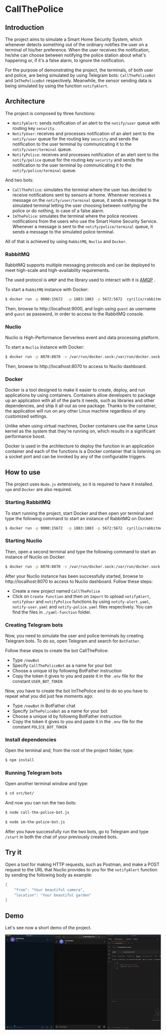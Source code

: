 # CallThePolice

## Introduction

The project aims to simulate a Smart Home Security System, which whenever detects something out of the ordinary notifies the user on a terminal of his/her preference. When the user receives the notification, he/she can choose between notifying the police station about what's happening or, if it's a false alarm, to ignore the notification.

For the purpose of demonstrating the project, the terminals, of both user and police, are being simulated by using Telegram bots: `CallThePoliceBot` and `ImThePoliceBot` respectively. Meanwhile, the sensor sending data is being simulated by using the function `notifyAlert`.

## Architecture

The project is composed by three functions:

- `NotifyAlert`: sends notification of an alert to the `notify/user` queue with routing key `security`.
- `NotifyUser`: receives and processes notification of an alert sent to the `notify/user` queue for the routing key `security` and sends the notification to the user terminal by communicating it to the `notify/user/terminal` queue.
- `NotifyPolice`: receives and processes notification of an alert sent to the `notify/police` queue for the routing key `security` and sends the notification to the user terminal by communicating it to the `notify/police/terminal` queue.

And two bots:

- `CallThePolice`: simulates the terminal where the user has decided to receive notifications sent by sensors at home. Whenever receives a message on the `notify/user/terminal` queue, it sends a message to the simulated terminal letting the user choosing between notifying the police or do nothing, in case of a false alarm.
- `ImThePolice`: simulates the terminal where the police receives notifications from the users who use the Smart Home Security Service. Whenever a message is sent to the `notify/police/terminal` queue, it sends a message to the simulated police terminal.

All of that is achieved by using `RabbitMQ`, `Nuclio` and `Docker`.

### RabbitMQ

RabbitMQ supports multiple messaging protocols and can be deployed to meet high-scale and high-availability requirements.

The used protocol is `AMQP` and the library used to interact with it is [AMQP](https://github.com/squaremo/amqp.node) .

To start a `RabbitMQ` instance with Docker:

```sh
$ docker run -p 9000:15672  -p 1883:1883 -p 5672:5672  cyrilix/rabbitmq-mqtt 
```

Then, browse to http://localhost:9000, and login using `guest` as username and `guest` as password, in order to access to the RabbitMQ console.

### Nuclio

Nuclio is High-Performance Serverless event and data processing platform.

To start a `Nuclio` instance with Docker:

```sh
$ docker run -p 8070:8070 -v /var/run/docker.sock:/var/run/docker.sock -v /tmp:/tmp nuclio/dashboard:stable-amd64
```
Then, browse to http://localhost:8070 to access to Nuclio dashboard.

### Docker

Docker is a tool designed to make it easier to create, deploy, and run applications by using containers. Containers allow developers to package up an application with all of the parts it needs, such as libraries and other dependencies, and ship it all out as one package. Thanks to the container, the application will run on any other Linux machine regardless of any customized settings.

Unlike when using virtual machines, Docker containers use the same Linux kernel as the system that they're running on, which results in a significant performance boost.

Docker is used in the architecture to deploy the function in an application container and each of the functions is a Docker container that is listening on a socket port and can be invoked by any of the configurable triggers.

## How to use

The project uses `Node.js` extensively, so it is required to have it installed. `npm` and `Docker` are also required.

### Starting RabbitMQ

To start running the project, start Docker and then open yor terminal and type the following command to start an instance of RabbitMQ on Docker:

```sh
$ docker run -p 9000:15672  -p 1883:1883 -p 5672:5672  cyrilix/rabbitmq-mqtt 
```

### Starting Nuclio

Then, open a second terminal and type the following command to start an instance of Nuclio on Docker:

```sh
$ docker run -p 8070:8070 -v /var/run/docker.sock:/var/run/docker.sock -v /tmp:/tmp nuclio/dashboard:stable-amd64
```

After your Nuclio instance has been successfully started, browse to http://localhost:8070 to access to Nuclio dashboard.
Follow these steps:

- Create a new project named `CallThePolice`
- Click on `Create Function` and then on `Import` to upload `notifyAlert`, `notifyUser` and `notifyPolice` functions by using `notify-alert.yaml`, `notify-user.yaml` and `notify-police.yaml` files respectively. You can find the files in `./yaml-function` folder.

### Creating Telegram bots

Now, you need to simulate the user and police terminals by creating Telegram bots. To do so, open Telegram and search for `BotFather`.

Follow these steps to create the bot CallThePolice:

- Type `/newBot`
- Specify `CallThePoliceBot` as a name for your bot
- Choose a unique id by following BotFather instruction
- Copy the token it gives to you and paste it in the `.env` file for the constant `USER_BOT_TOKEN`

Now, you have to create the bot ImThePolice and to do so you have to repeat what you did just few moments ago:

- Type `/newBot` in BotFather chat
- Specify `ImThePoliceBot` as a name for your bot
- Choose a unique id by following BotFather instruction
- Copy the token it gives to you and paste it in the `.env` file for the constant `POLICE_BOT_TOKEN`

### Install dependencies

Open the terminal and, from the root of the project folder, type:

```sh
$ npm install
```

### Running Telegram bots

Open another terminal window and type: 

```sh
$ cd src/bot/
```

And now you can run the two bots:

```sh
$ node call-the-police-bot.js
```

```sh
$ node im-the-police-bot.js
```

After you have successfully run the two bots, go to Telegram and type `/start` in both the chat of your previously created bots.  

## Try it

Open a tool for making HTTP requests, such as Postman, and make a POST request to the URL that Nuclio provides to you for the `notifyAlert` function by sending the following body as example:

```c
{
    "from": "Your beautiful camera",
    "location": "Your beautiful garden"
}
```

## Demo

Let's see now a short demo of the project.

![Demo](https://github.com/TizianoCitro/CallThePolice/blob/master/demo/Demo.gif)
